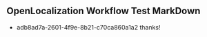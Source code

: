 ## OpenLocalization Workflow Test MarkDown
* adb8ad7a-2601-4f9e-8b21-c70ca860a1a2 
thanks!<!--HONumber=Mar16_HO3-->
